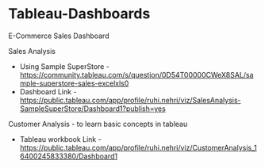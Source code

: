 # Tableau-Dashboards

E-Commerce Sales Dashboard

Sales Analysis 
- Using Sample SuperStore - https://community.tableau.com/s/question/0D54T00000CWeX8SAL/sample-superstore-sales-excelxls0
- Dashboard Link - https://public.tableau.com/app/profile/ruhi.nehri/viz/SalesAnalysis-SampleSuperStore/Dashboard1?publish=yes

Customer Analysis - to learn basic concepts in tableau 
- Tableau workbook Link - https://public.tableau.com/app/profile/ruhi.nehri/viz/CustomerAnalysis_16400245833380/Dashboard1
